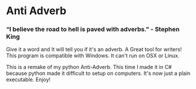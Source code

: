 # Anti Adverb
### “I believe the road to hell is paved with adverbs." - Stephen King
Give it a word and It will tell you if it's an adverb. A Great tool for writers!
This program is compatible with Windows. It can't run on OSX or Linux.


This is a remake of my python Anti-Adverb. 
This time I made it in C# because python made it difficult to setup on computers.
It's now just a plain executable. Enjoy!

